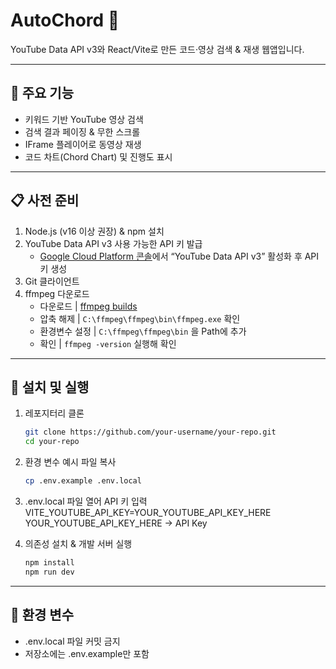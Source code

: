 # AutoChord 🎵

YouTube Data API v3와 React/Vite로 만든 코드·영상 검색 & 재생 웹앱입니다.

---

## 🚀 주요 기능

- 키워드 기반 YouTube 영상 검색
- 검색 결과 페이징 & 무한 스크롤
- IFrame 플레이어로 동영상 재생
- 코드 차트(Chord Chart) 및 진행도 표시

---

## 📋 사전 준비

1. Node.js (v16 이상 권장) & npm 설치
2. YouTube Data API v3 사용 가능한 API 키 발급
   - [Google Cloud Platform 콘솔](https://console.cloud.google.com/apis/library/youtube.googleapis.com)에서 “YouTube Data API v3” 활성화 후 API 키 생성
3. Git 클라이언트
4. ffmpeg 다운로드
   - 다운로드 | [ffmpeg builds](https://www.gyan.dev/ffmpeg/builds/)
   - 압축 해제 | `C:\ffmpeg\ffmpeg\bin\ffmpeg.exe` 확인
   - 환경변수 설정 | `C:\ffmpeg\ffmpeg\bin` 을 Path에 추가
   - 확인 | `ffmpeg -version` 실행해 확인

---

## 🔧 설치 및 실행

1. 레포지터리 클론

   ```bash
   git clone https://github.com/your-username/your-repo.git
   cd your-repo

   ```

2. 환경 변수 예시 파일 복사

   ```bash
   cp .env.example .env.local

   ```

3. .env.local 파일 열어 API 키 입력
   VITE_YOUTUBE_API_KEY=YOUR_YOUTUBE_API_KEY_HERE
   YOUR_YOUTUBE_API_KEY_HERE -> API Key

4. 의존성 설치 & 개발 서버 실행
   ```bash
   npm install
   npm run dev
   ```

---

## 🔐 환경 변수

- .env.local 파일 커밋 금지
- 저장소에는 .env.example만 포함
